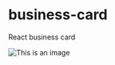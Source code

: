 # business-card

React business card

![This is an image](https://i.postimg.cc/7Y8J7w1T/screencapture-localhost-3000-2022-05-24-20-20-04.png)
